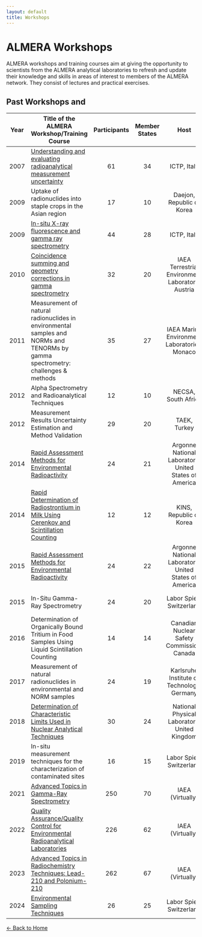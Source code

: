 ```yaml
---
layout: default
title: Workshops
---
```


# ALMERA Workshops

ALMERA workshops and training courses aim at giving the opportunity to scientists from the ALMERA analytical laboratories to refresh and update their knowledge and skills in areas of interest to members of the ALMERA network. They consist of lectures and practical exercises.

## Past Workshops and 

| Year  | Title of the ALMERA Workshop/Training Course                                                                                      | Participants | Member States | Host | Dates |
|:-----:|------------------------------------------------------------------------------------------------------------------------------------|:------------:|:--------------:|:----:|:----:|
| 2007  | [Understanding and evaluating radioanalytical measurement uncertainty](http://cdsagenda5.ictp.trieste.it/full_display.php?ida=a06186)|      61      |       34       | ICTP, Italy | 8-16 November 2007 |
| 2009  | Uptake of radionuclides into staple crops in the Asian region                                                                      |      17      |       10       | Daejon, Republic of Korea | 16-17 April 2009 |
| 2009  | [In-situ X-ray fluorescence and gamma ray spectrometry](http://agenda.ictp.it/smr.php?2064)                                        |      44      |       28       | ICTP, Italy | 26-30 October 2009 |
| 2010  | [Coincidence summing and geometry corrections in gamma spectrometry](https://nucleus.iaea.org/rpst/ReferenceProducts/ALMERA/ALMERA_Workshops/ALMERA_Technical_Visit_Seibersdorf_2010.zip)|      32      |       20       | IAEA Terrestrial Environment Laboratory, Austria|  19-23 July 2010 |
| 2011  | Measurement of natural radionuclides in environmental samples and NORMs and TENORMs by gamma spectrometry: challenges & methods   |      35      |       27       | IAEA Marine Environment Laboratories, Monaco | 5-9 December 2011 |
| 2012  | Alpha Spectrometry and Radioanalytical Techniques                                                                                  |      12      |       10       | NECSA, South Africa | 15-19 October 2012 |
| 2012  | Measurement Results Uncertainty Estimation and Method Validation                                                                              |      29      |       20       | TAEK, Turkey | 12-16 November 2012 |
| 2014  | [Rapid Assessment Methods for Environmental Radioactivity](http://www.iaea.org/newscenter/news/2014/almera.html)                                                                           |      24      |       21       | Argonne National Laboratory, United States of America | 10-21 March 2014
| 2014  | [Rapid Determination of Radiostrontium in Milk Using Cerenkov and Scintillation Counting](http://www.iaea.org/newscenter/news/checking-radionuclides-dairy-food-products)|      12      |       12       | KINS, Republic of Korea | 3-7 November 2014 |
| 2015  | [Rapid Assessment Methods for Environmental Radioactivity](http://www-pub.iaea.org/iaeameetings/49985/ALMERA-Analytical-Laboratories-for-the-Measurement-of-Environmental-Radioactivity-Training-Course-on-Rapid-Assessment-Methods-for-Environmental-Radioactivity)                                                                          |      24      |       22       | Argonne National Laboratory, United States of America | 4-15 May 2015 |
| 2015  | In-Situ Gamma-Ray Spectrometry                                                                                                     |      24      |       20       | Labor Spiez, Switzerland | 2 - 6 November 2015 |
| 2016  | Determination of Organically Bound Tritium in Food Samples Using Liquid Scintillation Counting                                     |      14      |       14       | Canadian Nuclear Safety Commission, Canada | 26-30 September 2016 |
| 2017  | Measurement of natural radionuclides in environmental and NORM samples                                                             |      24      |       19       | Karlsruhe Institute of Technology, Germany | 3-7 July 2017 |
| 2018  | [Determination of Characteristic Limits Used in Nuclear Analytical Techniques](https://www.iaea.org/events/almera-training-workshop-on-the-determination-of-characteristic-limits-used-in-nuclear-analytical-techniques) |      30      |       24       | National Physical Laboratory, United Kingdom | 29-31 October 2018 |
| 2019  | In-situ measurement techniques for the characterization of contaminated sites                                                      |      16      |       15       | Labor Spiez, Switzerland | 21-25 October 2019 |
| 2021  | [Advanced Topics in Gamma-Ray Spectrometry](https://teams.microsoft.com/l/channel/19%3A17e80266c17a49aea2a721f7de470026%40thread.tacv2/EVT1904351?groupId=878cac38-f62e-4437-8d57-86cfd70a84f5&tenantId=)|     250      |       70       | IAEA (Virtually) | 7 - 11 June 2021 |
| 2022  | [Quality Assurance/Quality Control for Environmental Radioanalytical Laboratories](https://teams.microsoft.com/l/channel/19%3A6fe14d2641ae4a20a43d572bef9bdea2%40thread.tacv2/EVT2104246%202022%20QA-QC%20Training%20Workshop%20(copy)?groupId=878cac38-f62e-4437-8d57-86cfd70a84f5&tenantId=)|     226      |       62       | IAEA (Virtually) | 27 June - 1 July 2022 |
| 2023  | [Advanced Topics in Radiochemistry Techniques: Lead-210 and Polonium-210](https://teams.microsoft.com/l/channel/19%3A9db576c9ad004ceb926a533ccb0cef54%40thread.tacv2/EVT2204728%202023%20Training%20Workshop?groupId=878cac38-f62e-4437-8d57-86cfd70a84f5&tenantId=)                                                            |     262      |       67       | IAEA (Virtually) | 9-12 October 2023 |
| 2024  | [Environmental Sampling Techniques](https://www.iaea.org/newscenter/news/advancing-environmental-sampling-techniques-iaeas-almera-network-workshop-in-switzerland) |      26      |       25       | Labor Spiez, Switzerland | 3-7 June 2024 |

[← Back to Home](index.md)
